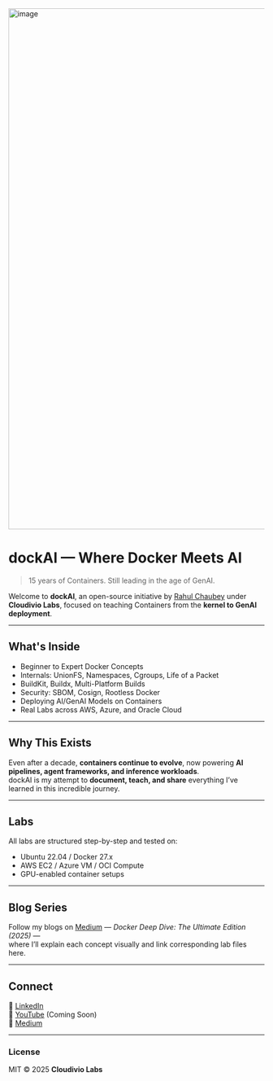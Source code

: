 <img width="1536" height="1024" alt="image" src="https://github.com/user-attachments/assets/4f1e0aaa-3dda-48ff-bcfa-c2ab551ca645" />


# dockAI — Where Docker Meets AI

> 15 years of Containers. Still leading in the age of GenAI.

Welcome to **dockAI**, an open-source initiative by [Rahul Chaubey](https://www.linkedin.com/in/chaubeyrahul/) under **Cloudivio Labs**, focused on teaching Containers from the **kernel to GenAI deployment**.

---

##  What's Inside
-  Beginner to Expert Docker Concepts  
-  Internals: UnionFS, Namespaces, Cgroups, Life of a Packet  
-  BuildKit, Buildx, Multi-Platform Builds  
-  Security: SBOM, Cosign, Rootless Docker  
-  Deploying AI/GenAI Models on Containers  
-  Real Labs across AWS, Azure, and Oracle Cloud  

---

##  Why This Exists
Even after a decade, **containers continue to evolve**, now powering **AI pipelines, agent frameworks, and inference workloads**.  
dockAI is my attempt to **document, teach, and share** everything I’ve learned in this incredible journey.

---

##  Labs
All labs are structured step-by-step and tested on:
- Ubuntu 22.04 / Docker 27.x  
- AWS EC2 / Azure VM / OCI Compute  
- GPU-enabled container setups  

---

##  Blog Series
Follow my blogs on [Medium](#) — *Docker Deep Dive: The Ultimate Edition (2025)* —  
where I’ll explain each concept visually and link corresponding lab files here.

---

##  Connect
🔗 [LinkedIn](https://www.linkedin.com/in/chaubeyrahul/)  
🔗 [YouTube](#) (Coming Soon)  
🔗 [Medium](#)  

---

### License
MIT © 2025 **Cloudivio Labs**
